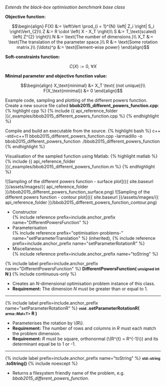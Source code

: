 *Extends the black-box optimisation benchmark base class*

**Objective function:**

$$\begin{align}
F(X) &:= \left\Vert \prod_{i = 1}^{N} \left| Z_i \right| S_i \right\Vert_{2}\\
Z &:= R \cdot \left( X - X_T \right)\\
S &:= T_\text{scaled} \left( Z^{2} \right)\\
N &:= \text{The number of dimensions.}\\
X_T &:= \text{The translation of the parameter space.}\\
R &:= \text{Some rotation matrix.}\\
(\ldots)^p &:= \text{Element-wise power}
\end{align}$$

**Soft-constraints function:**

$$C(X) := 0, \ \forall X$$

**Minimal parameter and objective function value:**

$$\begin{align}
X_\text{minimal} &= X_T \text{ (not unique)}\\
F(X_\text{minimal}) &= 0
\end{align}$$

Example code, sampling and plotting of the different powers function.
Create a new source file called **bbob2015_different_powers_function.cpp**:
{% highlight cpp %}
{% include {{ api_reference_folder }}/_examples/bbob2015_different_powers_function.cpp %}
{% endhighlight %}

Compile and build an executable from the source.
{% highlight bash %}
c++ -std=c++11 bbob2015_different_powers_function.cpp -larmadillo -o bbob2015_different_powers_function
./bbob2015_different_powers_function
{% endhighlight %}

Visualisation of the sampled function using Matlab:
{% highlight matlab %}
{% include {{ api_reference_folder }}/_examples/bbob2015_different_powers_function.m %}
{% endhighlight %}

![Sampling of the different powers function - surface plot]({{ site.baseurl }}/assets/images/{{ api_reference_folder }}/bbob2015_different_powers_function_surface.png)
![Sampling of the different powers function - contour plot]({{ site.baseurl }}/assets/images/{{ api_reference_folder }}/bbob2015_different_powers_function_contour.png)

- Constructor<br>
  {% include reference prefix=include.anchor_prefix name="DifferentPowersFunction" %}
- Parameterisation<br>
  {% include reference prefix="optimisation-problems-" name="setParameterTranslation" %} (inherited), {% include reference prefix=include.anchor_prefix name="setParameterRotationR" %}
- Miscellaneous<br>
  {% include reference prefix=include.anchor_prefix name="toString" %}

{% include label prefix=include.anchor_prefix name="DifferentPowersFunction" %}
**DifferentPowersFunction( <small>unsigned int</small> N )** {% include continuous-only %}

- Creates an *N*-dimensional optimisation problem instance of this class.
- **Requirement:** The dimension *N* must be greater than or equal to 1.

---
{% include label prefix=include.anchor_prefix name="setParameterRotationR" %}
**<small>void</small> .setParameterRotationR( <small>arma::Mat&lt;T&gt;</small> R )**

- Parameterises the rotation by \\(R\\).
- **Requirement:** The number of rows and columns in *R* must each match the problem dimension.
- **Requirement:** *R* must be square, orthonormal (\\(R^{t} = R^{-1}\\)) and its determinant equal be to 1 or -1.

---
{% include label prefix=include.anchor_prefix name="toString" %}
**<small>std::string</small> .toString()** {% include noexcept %}

- Returns a filesystem friendly name of the problem, e.g. *bbob2015_different_powers_function*.

